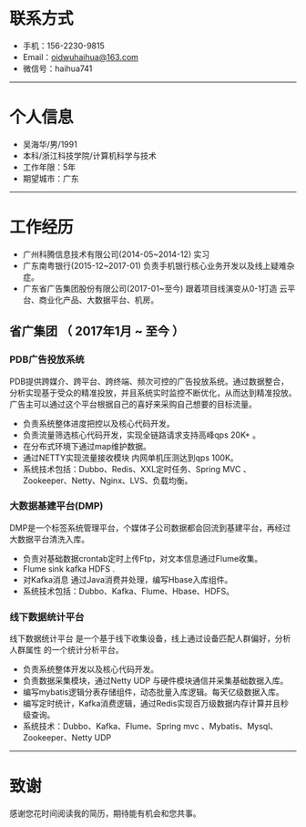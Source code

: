 

# 联系方式


- 手机：156-2230-9815 
- Email：oidwuhaihua@163.com
- 微信号：haihua741

---

# 个人信息

 - 吴海华/男/1991
 - 本科/浙江科技学院/计算机科学与技术 
 - 工作年限：5年
 - 期望城市：广东

---


# 工作经历
- 广州科腾信息技术有限公司(2014-05~2014-12)       实习
- 广东南粤银行(2015-12~2017-01)              负责手机银行核心业务开发以及线上疑难杂症。 
- 广东省广告集团股份有限公司(2017-01~至今)     跟着项目线演变从0-1打造 云平台、商业化产品、大数据平台、机房。

## 省广集团 （ 2017年1月 ~ 至今 ）

### PDB广告投放系统
PDB提供跨媒介、跨平台、跨终端、频次可控的广告投放系统。通过数据整合，分析实现基于受众的精准投放，并且系统实时监控不断优化，从而达到精准投放。广告主可以通过这个平台根据自己的喜好来采购自己想要的目标流量。
- 负责系统整体进度把控以及核心代码开发。
- 负责流量筛选核心代码开发，实现全链路请求支持高峰qps 20K+ 。
- 在分布式环境下通过map维护数据。
- 通过NETTY实现流量接收模块 内网单机压测达到qps 100K。
- 系统技术包括：Dubbo、Redis、XXL定时任务、Spring MVC 、Zookeeper、Netty、Nginx、LVS、负载均衡。


### 大数据基建平台(DMP) 
DMP是一个标签系统管理平台，个媒体子公司数据都会回流到基建平台，再经过大数据平台清洗入库。
- 负责对基础数据crontab定时上传Ftp，对文本信息通过Flume收集。
- Flume sink kafka HDFS . 
- 对Kafka消息 通过Java消费并处理，编写Hbase入库组件。
- 系统技术包括：Dubbo、Kafka、Flume、Hbase、HDFS。


### 线下数据统计平台
线下数据统计平台 是一个基于线下收集设备，线上通过设备匹配人群偏好，分析人群属性 的一个统计分析平台。
- 负责系统整体开发以及核心代码开发。
- 负责数据采集模块，通过Netty UDP 与硬件模块通信并采集基础数据入库。
- 编写mybatis逻辑分表存储组件，动态批量入库逻辑。每天亿级数据入库。
- 编写定时统计，Kafka消费逻辑，通过Redis实现百万级数据内存计算并且秒级查询。 
- 系统技术：Dubbo、Kafka、Flume、Spring mvc 、Mybatis、Mysql、Zookeeper、Netty UDP 
 

---

# 致谢
感谢您花时间阅读我的简历，期待能有机会和您共事。
